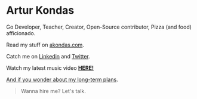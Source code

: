 # Artur Kondas

Go Developer, Teacher, Creator, Open-Source contributor, Pizza (and food) afficionado.

Read my stuff on [akondas.com](https://akondas.com).

Catch me on [Linkedin](https://www.linkedin.com/in/arturkondas/) and [Twitter](https://twitter.com/arturkondas).

Watch my latest music video **[HERE!](https://bit.ly/enae-system)**

[And if you wonder about my long-term plans](https://github.com/docker/cli/issues/267#issuecomment-695149477).

> Wanna hire me? Let's talk.
